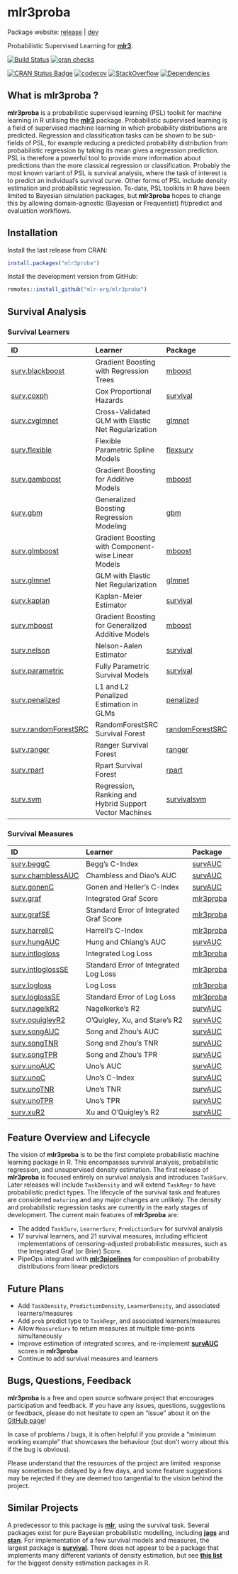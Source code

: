 
# mlr3proba

Package website: [release](https://mlr3proba.mlr-org.com/) |
[dev](https://mlr3proba.mlr-org.com/dev)

Probabilistic Supervised Learning for
**[mlr3](https://github.com/mlr-org/mlr3)**.

[![Build
Status](https://img.shields.io/travis/mlr-org/mlr3proba/master?label=Linux&logo=travis&style=flat-square)](https://travis-ci.org/mlr-org/mlr3proba)
[![cran
checks](https://cranchecks.info/badges/worst/mlr3proba)](https://cran.r-project.org/web/checks/check_results_mlr3proba.html)

[![CRAN Status
Badge](https://www.r-pkg.org/badges/version-ago/mlr3proba)](https://cran.r-project.org/package=mlr3proba)
[![codecov](https://codecov.io/gh/mlr-org/mlr3proba/branch/master/graph/badge.svg)](https://codecov.io/gh/mlr-org/mlr3proba)
[![StackOverflow](https://img.shields.io/badge/stackoverflow-mlr3-orange.svg)](https://stackoverflow.com/questions/tagged/mlr3)
[![Dependencies](https://tinyverse.netlify.com/badge/mlr3proba)](https://cran.r-project.org/package=mlr3proba)

## What is mlr3proba ?

**mlr3proba** is a probabilistic supervised learning (PSL) toolkit for
machine learning in R utilising the
**[mlr3](https://github.com/mlr-org/mlr3)** package. Probabilistic
supervised learning is a field of supervised machine learning in which
probability distributions are predicted. Regression and classification
tasks can be shown to be sub-fields of PSL, for example reducing a
predicted probability distribution from probabilistic regression by
taking its mean gives a regression prediction. PSL is therefore a
powerful tool to provide more information about predictions than the
more classical regression or classification. Probably the most known
variant of PSL is survival analysis, where the task of interest is to
predict an individual’s survival curve. Other forms of PSL include
density estimation and probabilistic regression. To-date, PSL toolkits
in R have been limited to Bayesian simulation packages, but
**mlr3proba** hopes to change this by allowing domain-agnostic (Bayesian
or Frequentist) fit/predict and evaluation workflows.

## Installation

Install the last release from CRAN:

``` r
install.packages("mlr3proba")
```

Install the development version from
GitHub:

``` r
remotes::install_github("mlr-org/mlr3proba")
```

## Survival Analysis

### Survival Learners

| ID                                                                                              | Learner                                                | Package                                                               |
| :---------------------------------------------------------------------------------------------- | :----------------------------------------------------- | :-------------------------------------------------------------------- |
| [surv.blackboost](https://mlr3proba.mlr-org.com/reference/LearnerSurvBlackboost.html)           | Gradient Boosting with Regression Trees                | [mboost](https://CRAN.R-project.org/package=mboost)                   |
| [surv.coxph](https://mlr3proba.mlr-org.com/reference/LearnerSurvCoxPH.html)                     | Cox Proportional Hazards                               | [survival](https://CRAN.R-project.org/package=survival)               |
| [surv.cvglmnet](https://mlr3proba.mlr-org.com/reference/LearnerSurvCVGlmnet.html)               | Cross-Validated GLM with Elastic Net Regularization    | [glmnet](https://CRAN.R-project.org/package=glmnet)                   |
| [surv.flexible](https://mlr3proba.mlr-org.com/reference/LearnerSurvFlexible.html)               | Flexible Parametric Spline Models                      | [flexsurv](https://CRAN.R-project.org/package=flexsurv)               |
| [surv.gamboost](https://mlr3proba.mlr-org.com/reference/LearnerSurvGamboost.html)               | Gradient Boosting for Additive Models                  | [mboost](https://CRAN.R-project.org/package=mboost)                   |
| [surv.gbm](https://mlr3proba.mlr-org.com/reference/LearnerSurvGBM.html)                         | Generalized Boosting Regression Modeling               | [gbm](https://CRAN.R-project.org/package=gbm)                         |
| [surv.glmboost](https://mlr3proba.mlr-org.com/reference/LearnerSurvGlmboost.html)               | Gradient Boosting with Component-wise Linear Models    | [mboost](https://CRAN.R-project.org/package=mboost)                   |
| [surv.glmnet](https://mlr3proba.mlr-org.com/reference/LearnerSurvGlmnet.html)                   | GLM with Elastic Net Regularization                    | [glmnet](https://CRAN.R-project.org/package=glmnet)                   |
| [surv.kaplan](https://mlr3proba.mlr-org.com/reference/LearnerSurvKaplan.html)                   | Kaplan-Meier Estimator                                 | [survival](https://CRAN.R-project.org/package=survival)               |
| [surv.mboost](https://mlr3proba.mlr-org.com/reference/LearnerSurvMboost.html)                   | Gradient Boosting for Generalized Additive Models      | [mboost](https://CRAN.R-project.org/package=mboost)                   |
| [surv.nelson](https://mlr3proba.mlr-org.com/reference/LearnerSurvNelson.html)                   | Nelson-Aalen Estimator                                 | [survival](https://CRAN.R-project.org/package=survival)               |
| [surv.parametric](https://mlr3proba.mlr-org.com/reference/LearnerSurvParametric.html)           | Fully Parametric Survival Models                       | [survival](https://CRAN.R-project.org/package=survival)               |
| [surv.penalized](https://mlr3proba.mlr-org.com/reference/LearnerSurvPenalized.html)             | L1 and L2 Penalized Estimation in GLMs                 | [penalized](https://CRAN.R-project.org/package=penalized)             |
| [surv.randomForestSRC](https://mlr3proba.mlr-org.com/reference/LearnerSurvRandomForestSRC.html) | RandomForestSRC Survival Forest                        | [randomForestSRC](https://CRAN.R-project.org/package=randomForestSRC) |
| [surv.ranger](https://mlr3proba.mlr-org.com/reference/LearnerSurvRanger.html)                   | Ranger Survival Forest                                 | [ranger](https://CRAN.R-project.org/package=ranger)                   |
| [surv.rpart](https://mlr3proba.mlr-org.com/reference/LearnerSurvRpart.html)                     | Rpart Survival Forest                                  | [rpart](https://CRAN.R-project.org/package=rpart)                     |
| [surv.svm](https://mlr3proba.mlr-org.com/reference/LearnerSurvSVM.html)                         | Regression, Ranking and Hybrid Support Vector Machines | [survivalsvm](https://CRAN.R-project.org/package=survivalsvm)         |

### Survival Measures

| ID                                                                                        | Learner                                 | Package                                                   |
| :---------------------------------------------------------------------------------------- | :-------------------------------------- | :-------------------------------------------------------- |
| [surv.beggC](https://mlr3proba.mlr-org.com/reference/MeasureSurvBeggC.html)               | Begg’s C-Index                          | [survAUC](https://CRAN.R-project.org/package=survAUC)     |
| [surv.chamblessAUC](https://mlr3proba.mlr-org.com/reference/MeasureSurvChamblessAUC.html) | Chambless and Diao’s AUC                | [survAUC](https://CRAN.R-project.org/package=survAUC)     |
| [surv.gonenC](https://mlr3proba.mlr-org.com/reference/MeasureSurvGonenC.html)             | Gonen and Heller’s C-Index              | [survAUC](https://CRAN.R-project.org/package=survAUC)     |
| [surv.graf](https://mlr3proba.mlr-org.com/reference/MeasureSurvGraf.html)                 | Integrated Graf Score                   | [mlr3proba](https://CRAN.R-project.org/package=mlr3proba) |
| [surv.grafSE](https://mlr3proba.mlr-org.com/reference/MeasureSurvGrafSE.html)             | Standard Error of Integrated Graf Score | [mlr3proba](https://CRAN.R-project.org/package=mlr3proba) |
| [surv.harrellC](https://mlr3proba.mlr-org.com/reference/MeasureSurvHarrellC.html)         | Harrell’s C-Index                       | [mlr3proba](https://CRAN.R-project.org/package=mlr3proba) |
| [surv.hungAUC](https://mlr3proba.mlr-org.com/reference/MeasureSurvHungAUC.html)           | Hung and Chiang’s AUC                   | [survAUC](https://CRAN.R-project.org/package=survAUC)     |
| [surv.intlogloss](https://mlr3proba.mlr-org.com/reference/MeasureSurvIntLogloss.html)     | Integrated Log Loss                     | [mlr3proba](https://CRAN.R-project.org/package=mlr3proba) |
| [surv.intloglossSE](https://mlr3proba.mlr-org.com/reference/MeasureSurvIntLoglossSE.html) | Standard Error of Integrated Log Loss   | [mlr3proba](https://CRAN.R-project.org/package=mlr3proba) |
| [surv.logloss](https://mlr3proba.mlr-org.com/reference/MeasureSurvLogloss.html)           | Log Loss                                | [mlr3proba](https://CRAN.R-project.org/package=mlr3proba) |
| [surv.loglossSE](https://mlr3proba.mlr-org.com/reference/MeasureSurvLoglossSE.html)       | Standard Error of Log Loss              | [mlr3proba](https://CRAN.R-project.org/package=mlr3proba) |
| [surv.nagelkR2](https://mlr3proba.mlr-org.com/reference/MeasureSurvNagelkR2.html)         | Nagelkerke’s R2                         | [survAUC](https://CRAN.R-project.org/package=survAUC)     |
| [surv.oquigleyR2](https://mlr3proba.mlr-org.com/reference/MeasureSurvOQuigleyR2.html)     | O’Quigley, Xu, and Stare’s R2           | [survAUC](https://CRAN.R-project.org/package=survAUC)     |
| [surv.songAUC](https://mlr3proba.mlr-org.com/reference/MeasureSurvSongAUC.html)           | Song and Zhou’s AUC                     | [survAUC](https://CRAN.R-project.org/package=survAUC)     |
| [surv.songTNR](https://mlr3proba.mlr-org.com/reference/MeasureSurvSongTNR.html)           | Song and Zhou’s TNR                     | [survAUC](https://CRAN.R-project.org/package=survAUC)     |
| [surv.songTPR](https://mlr3proba.mlr-org.com/reference/MeasureSurvSongTPR.html)           | Song and Zhou’s TPR                     | [survAUC](https://CRAN.R-project.org/package=survAUC)     |
| [surv.unoAUC](https://mlr3proba.mlr-org.com/reference/MeasureSurvUnoAUC.html)             | Uno’s AUC                               | [survAUC](https://CRAN.R-project.org/package=survAUC)     |
| [surv.unoC](https://mlr3proba.mlr-org.com/reference/MeasureSurvUnoC.html)                 | Uno’s C-Index                           | [survAUC](https://CRAN.R-project.org/package=survAUC)     |
| [surv.unoTNR](https://mlr3proba.mlr-org.com/reference/MeasureSurvUnoTNR.html)             | Uno’s TNR                               | [survAUC](https://CRAN.R-project.org/package=survAUC)     |
| [surv.unoTPR](https://mlr3proba.mlr-org.com/reference/MeasureSurvUnoTPR.html)             | Uno’s TPR                               | [survAUC](https://CRAN.R-project.org/package=survAUC)     |
| [surv.xuR2](https://mlr3proba.mlr-org.com/reference/MeasureSurvXuR2.html)                 | Xu and O’Quigley’s R2                   | [survAUC](https://CRAN.R-project.org/package=survAUC)     |

## Feature Overview and Lifecycle

The vision of **mlr3proba** is to be the first complete probabilistic
machine learning package in R. This encompasses survival analysis,
probabilistic regression, and unsupervised density estimation. The first
release of **mlr3proba** is focused entirely on survival analysis and
introduces `TaskSurv`. Later releases will include `TaskDensity` and
will extend `TaskRegr` to have probabilistic predict types. The
lifecycle of the survival task and features are considered `maturing`
and any major changes are unlikely. The density and probabilistic
regression tasks are currently in the early stages of development. The
current main features of **mlr3proba** are:

  - The added `TaskSurv`, `LearnerSurv`, `PredictionSurv` for survival
    analysis
  - 17 survival learners, and 21 survival measures, including efficient
    implementations of censoring-adjusted probabilistic measures, such
    as the Integrated Graf (or Brier) Score.
  - PipeOps integrated with
    **[mlr3pipelines](https://github.com/mlr-org/mlr3pipelines)** for
    composition of probability distributions from linear predictors

## Future Plans

  - Add `TaskDensity`, `PredictionDensity`, `LearnerDensity`, and
    associated learners/measures
  - Add `prob` predict type to `TaskRegr`, and associated
    learners/measures
  - Allow `MeasureSurv` to return measures at multiple time-points
    simultaneously
  - Improve estimation of integrated scores, and re-implement
    **[survAUC](https://CRAN.R-project.org/package=survAUC)** scores in
    **mlr3proba**
  - Continue to add survival measures and learners

## Bugs, Questions, Feedback

**mlr3proba** is a free and open source software project that encourages
participation and feedback. If you have any issues, questions,
suggestions or feedback, please do not hesitate to open an “issue” about
it on the [GitHub page](https://github.com/mlr-org/mlr3proba/issues)\!

In case of problems / bugs, it is often helpful if you provide a
“minimum working example” that showcases the behaviour (but don’t
worry about this if the bug is obvious).

Please understand that the resources of the project are limited:
response may sometimes be delayed by a few days, and some feature
suggestions may be rejected if they are deemed too tangential to the
vision behind the project.

## Similar Projects

A predecessor to this package is
**[mlr](https://github.com/mlr-org/mlr)**, using the survival task.
Several packages exist for pure Bayesian probabilistic modelling,
including **[jags](http://mcmc-jags.sourceforge.net/)** and
**[stan](https://github.com/stan-dev/rstan)**. For implementation of a
few survival models and measures, the largest package is
**[survival](https://github.com/therneau/survival)**. There does not
appear to be a package that implements many different variants of
density estimation, but see **[this
list](https://vita.had.co.nz/papers/density-estimation.pdf)** for the
biggest density estimation packages in R.
